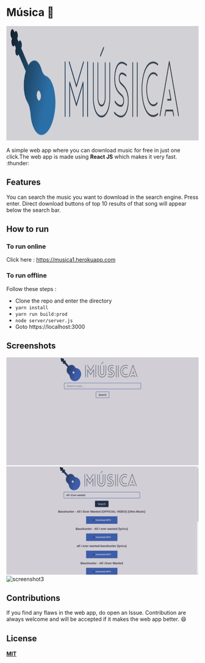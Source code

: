 # Música :guitar:

<img src="src/assets/images/logo/icon-left-font.png" width = "700" height= "300">
<br>

A simple web app where you can download music for free in just one click.The web app is made using **React JS** which makes it very fast. :thunder:

## Features 

You can search the music you want to download in the search engine. Press enter. Direct download buttons of top 10 results of that song will appear below the search bar.

## How to run 

### To run online

Click here : https://musica1.herokuapp.com

### To run offline

Follow these steps : 

- Clone the repo and enter the directory 
- `yarn install`
- `yarn run build:prod`
- `node server/server.js`
- Goto https://localhost:3000

## Screenshots

![screenshot1](screenshots/1.png)
![screenshot2](screenshots/2.png)
![screenshot3](screenshots/3.png)


## Contributions 

If you find any flaws in the web app, do open an Issue. Contribution are always welcome and will be accepted if it makes the web app better. :smile:

## License 

#### [MIT](./LICENSE)